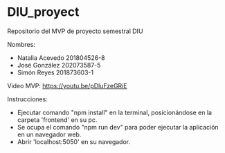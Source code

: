 # DIU_proyect
Repositorio del MVP de proyecto semestral DIU

Nombres:
  - Natalia Acevedo 201804526-8
  - José González 202073587-5
  - Simón Reyes 201873603-1

Video MVP: https://youtu.be/pDluFzeGRiE

Instrucciones:
  - Ejecutar comando "npm install" en la terminal, posicionándose en la carpeta 'frontend' en su pc.
  - Se ocupa el comando "npm run dev" para poder ejecutar la aplicación en un navegador web.
  - Abrir 'localhost:5050' en su navegador.
  
